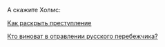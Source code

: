А скажите Холмс:

[Kак раскрыть преступление](whoisinterested/crime.md)

[Кто виноват в отравлении русского перебежчика?](whoisguilty/russians.md)